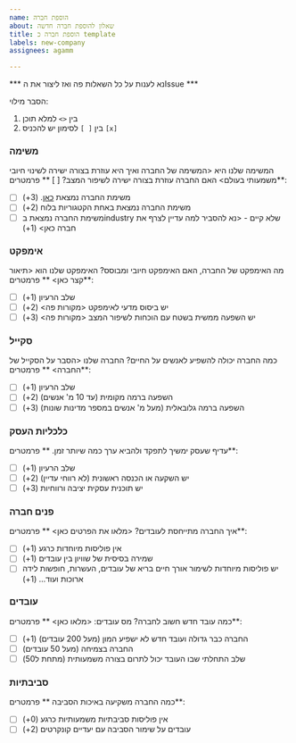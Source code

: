 ```yaml
---
name: הוספת חברה
about: שאלון להוספת חברה חדשה
title: הוספת חברה כ template
labels: new-company
assignees: agamm

---
```


*** נא לענות על כל השאלות פה ואז ליצור את הIssue ***

הסבר מילוי:
1. בין `<>` למלא תוכן 
2. בין `[ ]` לסימון יש להכניס `[x]`


### משימה
המשימה שלנו היא <המשימה של החברה ואיך היא עוזרת בצורה ישירה לשינוי חיובי משמעותי בעולם>
האם החברה עוזרת בצורה ישירה לשיפור המצב? [ ]
** פרמטרים**:
- [ ] משימת החברה נמצאת [כאן](https://www.un.org/en/global-issues). (3+)
- [ ] משימת החברה נמצאת באחת הקטגוריות בלוח (2+)
- [ ] משימת החברה נמצאת בindustry שלא קיים - <נא להסביר למה עדיין לצרף את חברה כאן> (1+)

### אימפקט
מה האימפקט של החברה, האם האימפקט חיובי ומבוסס?
האימפקט שלנו הוא <תיאור קצר כאן>
** פרמטרים**:
- [ ] שלב הרעיון (1+)
- [ ] יש ביסוס מדעי לאימפקט <מקורות פה> (2+)
- [ ] יש השפעה ממשית בשטח עם הוכחות לשיפור המצב <מקורות פה> (3+)

### סקייל
כמה החברה יכולה להשפיע לאנשים על החיים?
החברה שלנו <הסבר על הסקייל של החברה>
** פרמטרים**:
- [ ] שלב הרעיון (1+)
- [ ] השפעה ברמה מקומית (עד 10 מ' אנשים) (2+)
- [ ] השפעה ברמה גלובאלית (מעל מ' אנשים במספר מדינות שונות) (3+)

### כלכליות העסק
עדיף שעסק ימשיך לתפקד ולהביא ערך כמה שיותר זמן. 
** פרמטרים**:
- [ ] שלב הרעיון (1+)
- [ ] יש השקעה או הכנסה ראשונית (לא רווחי עדיין) (2+)
- [ ] יש תוכנית עסקית יציבה ורווחיות (3+)

### פנים חברה
איך החברה מתייחסת לעובדים?
<מלאו את הפרטים כאן>
** פרמטרים**:
- [ ] אין פוליסות מיוחדות כרגע (1+)
- [ ] שמירה בסיסית של שוויון בין עובדים (1+)
- [ ] יש פוליסות מיוחדות לשימור אורך חיים בריא של עובדים, העשרות, חופשות לידה ארוכות ועוד... (1+)

### עובדים
כמה עובד חדש חשוב לחברה?
מס עובדים: <מלאו כאן>
** פרמטרים**:
- [ ] החברה כבר גדולה ועובד חדש לא ישפיע המון (מעל 200 עובדים) (1+)
- [ ] החברה בצמיחה (מעל 50 עובדים)
- [ ] שלב התחלתי שבו העובד יכול לתרום בצורה משמעותית (מתחת ל50)

### סביבתיות
כמה החברה משקיעה באיכות הסביבה
** פרמטרים**:
- [ ] אין פוליסות סביבתיות משמעותיות כרגע (0+)
- [ ] עובדים על שימור הסביבה עם יעדיים קונקרטים (2+)
